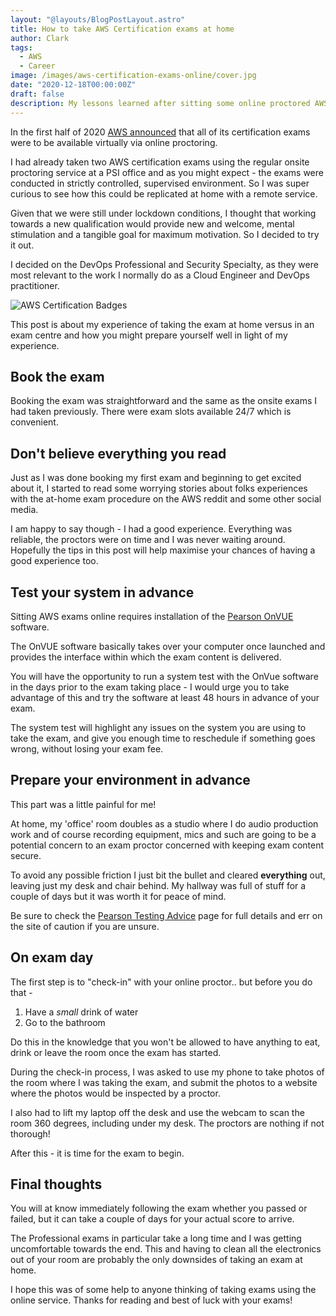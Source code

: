 ```yaml
---
layout: "@layouts/BlogPostLayout.astro"
title: How to take AWS Certification exams at home
author: Clark
tags:
  - AWS
  - Career
image: /images/aws-certification-exams-online/cover.jpg
date: "2020-12-18T00:00:00Z"
draft: false
description: My lessons learned after sitting some online proctored AWS Certification exams this year
---
```


In the first half of 2020 [AWS announced](https://aws.amazon.com/blogs/training-and-certification/aws-certification-exams-now-available-virtually-for-added-convenience-and-flexibility/) that all of its certification exams were to be available virtually via online proctoring.

I had already taken two AWS certification exams using the regular onsite proctoring service at a PSI office and as you might expect - the exams were conducted in strictly controlled, supervised environment. So I was super curious to see how this could be replicated at home with a remote service.

Given that we were still under lockdown conditions, I thought that working towards a new qualification would provide new and welcome, mental stimulation and a tangible goal for maximum motivation. So I decided to try it out.

I decided on the DevOps Professional and Security Specialty, as they were most relevant to the work I normally do as a Cloud Engineer and DevOps practitioner.

![AWS Certification Badges](/images/aws-certification-exams-online/badges.png)

This post is about my experience of taking the exam at home versus in an exam centre and how you might prepare yourself well in light of my experience.

## Book the exam

Booking the exam was straightforward and the same as the onsite exams I had taken previously. There were exam slots available 24/7 which is convenient.

## Don't believe everything you read

Just as I was done booking my first exam and beginning to get excited about it, I started to read some worrying stories about folks experiences with the at-home exam procedure on the AWS reddit and some other social media.

I am happy to say though - I had a good experience. Everything was reliable, the proctors were on time and I was never waiting around. Hopefully the tips in this post will help maximise your chances of having a good experience too.

## Test your system in advance

Sitting AWS exams online requires installation of the [Pearson OnVUE](https://home.pearsonvue.com/Test-takers/OnVUE-online-proctoring.aspx) software.

The OnVUE software basically takes over your computer once launched and provides the interface within which the exam content is delivered.

You will have the opportunity to run a system test with the OnVue software in the days prior to the exam taking place - I would urge you to take advantage of this and try the software at least 48 hours in advance of your exam.

The system test will highlight any issues on the system you are using to take the exam, and give you enough time to reschedule if something goes wrong, without losing your exam fee.

## Prepare your environment in advance

This part was a little painful for me!

At home, my 'office' room doubles as a studio where I do audio production work and of course recording equipment, mics and such are going to be a potential concern to an exam proctor concerned with keeping exam content secure.

To avoid any possible friction I just bit the bullet and cleared **everything** out, leaving just my desk and chair behind. My hallway was full of stuff for a couple of days but it was worth it for peace of mind.

Be sure to check the [Pearson Testing Advice](https://home.pearsonvue.com/aws/onvue) page for full details and err on the site of caution if you are unsure.

## On exam day

The first step is to "check-in" with your online proctor.. but before you do that -

1. Have a _small_ drink of water
2. Go to the bathroom

Do this in the knowledge that you won't be allowed to have anything to eat, drink or leave the room once the exam has started.

During the check-in process, I was asked to use my phone to take photos of the room where I was taking the exam, and submit the photos to a website where the photos would be inspected by a proctor.

I also had to lift my laptop off the desk and use the webcam to scan the room 360 degrees, including under my desk. The proctors are nothing if not thorough!

After this - it is time for the exam to begin.

## Final thoughts

You will at know immediately following the exam whether you passed or failed, but it can take a couple of days for your actual score to arrive.

The Professional exams in particular take a long time and I was getting uncomfortable towards the end. This and having to clean all the electronics out of your room are probably the only downsides of taking an exam at home.

I hope this was of some help to anyone thinking of taking exams using the online service. Thanks for reading and best of luck with your exams!
